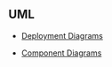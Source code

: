 ## UML

* [Deployment Diagrams](uml/deployment-diagrams.md)

* [Component Diagrams](uml/component-diagrams.md)
